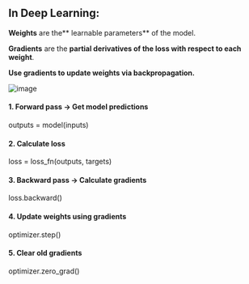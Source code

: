## In Deep Learning:
**Weights** are the** learnable parameters** of the model.

**Gradients** are the **partial derivatives of the loss with respect to each weight**.

**Use gradients to update weights via backpropagation.**

![image](https://github.com/user-attachments/assets/71071673-8d69-4cec-910b-cbe1a44ba94e)

#### 1. Forward pass → Get model predictions
outputs = model(inputs)
#### 2. Calculate loss
loss = loss_fn(outputs, targets)
#### 3. Backward pass → Calculate gradients
loss.backward()
#### 4. Update weights using gradients
optimizer.step()
#### 5. Clear old gradients
optimizer.zero_grad()
